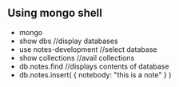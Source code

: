 ## Using mongo shell

- mongo
- show dbs //display databases
- use notes-development //select database
- show collections //avail collections
- db.notes.find //displays contents of database
- db.notes.insert( { notebody: "this is a note" } )
